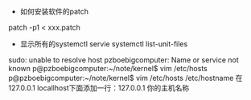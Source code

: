 #
- 如何安装软件的patch

patch -p1 < xxx.patch

- 显示所有的systemctl servie
systemctl list-unit-files 

sudo: unable to resolve host pzboebigcomputer: Name or service not known
p@pzboebigcomputer:~/note/kernel$ vim /etc/hosts
p@pzboebigcomputer:~/note/kernel$ vim /etc/hosts /etc/hostname 
在127.0.0.1 locallhost下面添加一行：127.0.0.1 你的主机名称
